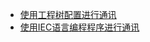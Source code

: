 * [使用工程树配置进行通讯](file_Codesys\总线功能\modbus\网口\设备树内.md)
* [使用IEC语言编程程序进行通讯](file_Codesys\总线功能\modbus\网口\使用IEC语言.md)